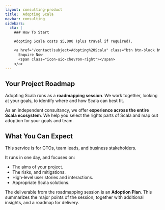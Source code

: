 ```yaml
---
layout: consulting-product
title:  Adopting Scala
navbar: consulting
sidebars:
  cta: |
    ### How To Start

    Adopting Scala costs $5,000 (plus travel if required).

    <a href="/contact?subject=Adopting%20Scala" class="btn btn-block btn-primary">
      Enquire Now
      <span class="icon-uio-chevron-right"></span>
    </a>
---
```


## Your Project Roadmap

Adopting Scala runs as a **roadmapping session**. We work together, looking at your goals, to identify where and how Scala can best fit.

As an independent consultancy, we offer **experience across the entire Scala ecosystem**. We help you select the rights parts of Scala and map out adoption for your goals and team.

## What You Can Expect

This service is for CTOs, team leads, and business stakeholders.

It runs in one day, and focuses on:

- The aims of your project.
- The risks, and mitigations.
- High-level user stories and interactions.
- Appropriate Scala solutions.

The deliverable from the roadmapping session is an **Adoption Plan**.
This summarizes the major points of the session,
together with additional insights,
and a roadmap for delivery.
